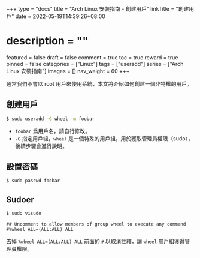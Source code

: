 +++
type = "docs"
title = "Arch Linux 安裝指南 - 創建用戶"
linkTitle = "創建用戶"
date = 2022-05-19T14:39:26+08:00
# description = ""
featured = false
draft = false
comment = true
toc = true
reward = true
pinned = false
categories = ["Linux"]
tags = ["useradd"]
series = ["Arch Linux 安裝指南"]
images = []
nav_weight = 60
+++

通常我們不會以 root 用戶來使用系統，本文將介紹如何創建一個非特權的用戶。

<!--more-->

## 創建用戶

```bash
$ sudo useradd -G wheel -m foobar
```

- `foobar` 爲用戶名，請自行修改。
- `-G` 指定用戶組，`wheel` 是一個特殊的用戶組，用於獲取管理員權限（sudo），後續步驟會進行說明。

## 設置密碼

```bash
$ sudo passwd foobar
```

## Sudoer

```bash
$ sudo visudo
```

```text
## Uncomment to allow members of group wheel to execute any command
#%wheel ALL=(ALL:ALL) ALL
```

去掉 `%wheel ALL=(ALL:ALL) ALL` 前面的 `#` 以取消註釋，讓 `wheel` 用戶組獲得管理員權限。
